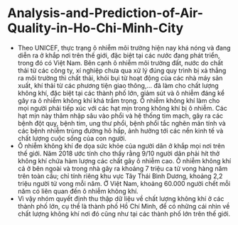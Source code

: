 # Analysis-and-Prediction-of-Air-Quality-in-Ho-Chi-Minh-City
- Theo UNICEF, thực trạng ô nhiễm môi trường hiện nay khá nóng và đang diễn 
ra ở khắp nơi trên thế giới, đặc biệt tại các nước đang phát triển, trong đó có 
Việt Nam. Bên cạnh ô nhiễm môi trường đất, nước do chất thải từ các công ty, 
xí nghiệp chưa qua xử lý đúng quy trình bị xả thẳng ra môi trường thì chất thải, 
khói bụi từ hoạt động của các nhà máy sản xuất, khí thải từ các phương tiện 
giao thông,... đã làm cho chất lượng không khí, đặc biệt tại các thành phố lớn, 
giảm sút và ô nhiễm đáng kể gây ra ô nhiễm không khí khá trầm trọng. Ô nhiễm 
không khí làm cho mọi người phải tiếp xúc với các hạt mịn trong không khí bị
ô nhiễm. Các hạt mịn này thâm nhập sâu vào phổi và hệ thống tim mạch, gây 
ra các bệnh đột quỵ, bệnh tim, ung thư phổi, bệnh phổi tắc nghẽn mãn tính và 
các bệnh nhiễm trùng đường hô hấp, ảnh hưởng tới các nền kinh tế và chất 
lượng cuộc sống của con người.
- Ô nhiễm không khí đe dọa sức khỏe của người dân ở khắp mọi nơi trên thế
giới. Năm 2018 ước tính cho thấy rằng 9/10 người dân phải hít thở không khí 
chứa hàm lượng các chất gây ô nhiễm cao. Ô nhiễm không khí cả ở bên ngoài 
và trong nhà gây ra khoảng 7 triệu ca tử vong hàng năm trên toàn cầu; chỉ tính 
riêng khu vực Tây Thái Bình Dương, khoảng 2,2 triệu người tử vong mỗi năm. 
Ở Việt Nam, khoảng 60.000 người chết mỗi năm có liên quan đến ô nhiễm 
không khí.
- Vì vậy nhóm quyết định thu thập dữ liệu về chất lượng không khí ở các thành 
phố lớn, cụ thể là thành phố Hồ Chí Minh, để có những cái nhìn về chất lượng 
không khí nơi đó cũng như tại các thành phố lớn trên thế giới.
